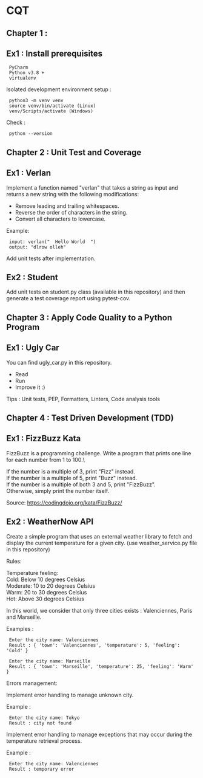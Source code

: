 # CQT

## Chapter 1 : 

## Ex1 : Install prerequisites

     PyCharm
     Python v3.8 +
     virtualenv

Isolated development environment setup :

     python3 -m venv venv
     source venv/bin/activate (Linux)
     venv/Scripts/activate (Windows)

Check :

     python --version

## Chapter 2 : Unit Test and Coverage

## Ex1 : Verlan
Implement a function named "verlan" that takes a string as input and returns a new string
with the following modifications:
- Remove leading and trailing whitespaces.
- Reverse the order of characters in the string.
- Convert all characters to lowercase.

Example:

     input: verlan("  Hello World  ")
     output: "dlrow olleh"

Add unit tests after implementation.

## Ex2 : Student
Add unit tests on student.py class (available in this repository) and then generate a test coverage report using pytest-cov.

## Chapter 3 : Apply Code Quality to a Python Program

## Ex1 : Ugly Car

You can find ugly_car.py in this repository.

- Read
- Run
- Improve it :)

Tips : Unit tests, PEP, Formatters, Linters, Code analysis tools

## Chapter 4 : Test Driven Development (TDD)

## Ex1 : FizzBuzz Kata
FizzBuzz is a programming challenge. Write a program that prints one line for each number from 1 to 100.\

If the number is a multiple of 3, print "Fizz" instead.\
If the number is a multiple of 5, print "Buzz" instead.\
If the number is a multiple of both 3 and 5, print "FizzBuzz".\
Otherwise, simply print the number itself.

Source:  https://codingdojo.org/kata/FizzBuzz/

## Ex2 : WeatherNow API

Create a simple program that uses an external weather library to fetch and display the current temperature for a given city. (use weather_service.py file in this repository)

Rules:

Temperature feeling:\
Cold: Below 10 degrees Celsius\
Moderate: 10 to 20 degrees Celsius\
Warm: 20 to 30 degrees Celsius\
Hot: Above 30 degrees Celsius

In this world, we consider that only three cities exists : Valenciennes, Paris and Marseille.

Examples :

     Enter the city name: Valenciennes
     Result : { 'town': 'Valenciennes', 'temperature': 5, 'feeling': 'Cold' }

     Enter the city name: Marseille
     Result : { 'town': 'Marseille', 'temperature': 25, 'feeling': 'Warm' }

Errors management:

Implement error handling to manage unknown city.

Example :

     Enter the city name: Tokyo
     Result : city not found

Implement error handling to manage exceptions that may occur during the temperature retrieval process.

Example :

     Enter the city name: Valenciennes
     Result : temporary error
     
